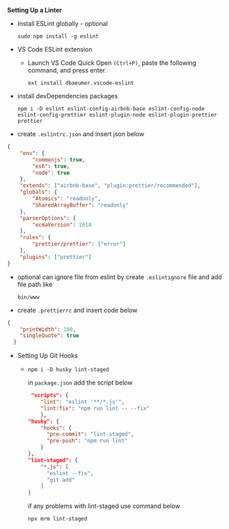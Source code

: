 **Setting Up a Linter**

- Install ESLint globally - optional

    `sudo npm install -g eslint`

- VS Code ESLint extension

    - Launch VS Code Quick Open `(Ctrl+P)`, paste the following command, and press enter.
    
        `ext install dbaeumer.vscode-eslint`

- install devDependencies packages

    `npm i -D eslint eslint-config-airbnb-base eslint-config-node eslint-config-prettier eslint-plugin-node eslint-plugin-prettier prettier`

- create `.eslintrc.json` and insert json below

``` json
{
    "env": {
        "commonjs": true,
        "es6": true,
        "node": true
    },
    "extends": ["airbnb-base", "plugin:prettier/recommended"],
    "globals": {
        "Atomics": "readonly",
        "SharedArrayBuffer": "readonly"
    },
    "parserOptions": {
        "ecmaVersion": 2018
    },
    "rules": {
        "prettier/prettier": ["error"]
    },
    "plugins": ["prettier"]
}
```
- optional can ignore file from eslint by create `.eslintignore` file and add file path like

    `bin/www`

- create `.prettierrc` and insert code below

``` json
{
    "printWidth": 100,
    "singleQuote": true
  }
```
- Setting Up Git Hooks

    - `npm i -D husky lint-staged`
    
        in `package.json` add the script below

        ``` json
         "scripts": {
            "lint": "eslint '**/*.js'",
            "lint:fix": "npm run lint -- --fix"
            },
        "husky": {
            "hooks": {
              "pre-commit": "lint-staged",
              "pre-push": "npm run lint"
            }
        },
        "lint-staged": {
            "*.js": [
              "eslint --fix",
              "git add"
            ]
        }
        ```
        if any problems with lint-staged use command below
        
        `npx mrm lint-staged`
  
    
